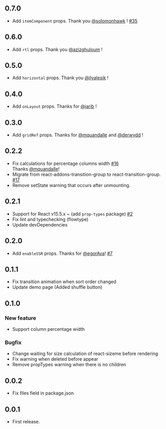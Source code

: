 ## 0.7.0

* Add `itemComponent` props. Thank you [@solomonhawk](https://github.com/solomonhawk) ! [#35](https://github.com/tsuyoshiwada/react-stack-grid/issues/35)



## 0.6.0

* Add `rtl` props. Thank you [@azizghuloum](https://github.com/azizghuloum) !



## 0.5.0

* Add `horizontal` props. Thank you [@ilyalesik](https://github.com/ilyalesik) !



## 0.4.0

* Add `onLayout` props. Thanks for [@jarib](https://github.com/jarib) !



## 0.3.0

* Add `gridRef` props. Thanks for [@mquandalle](https://github.com/mquandalle) and [@derwydd](https://github.com/derwydd) !



## 0.2.2

* Fix calculations for percentage columns width [#16](https://github.com/tsuyoshiwada/react-stack-grid/pull/16)  
  Thanks [@mquandalle](https://github.com/mquandalle)!
* Migrate from react-addons-transition-group to react-transition-group. [#17](https://github.com/tsuyoshiwada/react-stack-grid/issues/17)
* Remove setState warning that occurs after unmounting.



## 0.2.1

* Support for React v15.5.x ~ (add `prop-types` package) [#2](https://github.com/tsuyoshiwada/react-stack-grid/issues/12)
* Fix lint and typechecking (flowtype)
* Update devDependencies



## 0.2.0

* Add `enableSSR` props. Thanks for [@egorAva](https://github.com/egorAva)! [#7](https://github.com/tsuyoshiwada/react-stack-grid/pull/7)



## 0.1.1

* Fix transition animation when sort order changed
* Update demo page (Added shuffle button)



## 0.1.0

### New feature

* Support column percentage width

### Bugfix

* Change waiting for size calculation of react-sizeme before rendering
* Fix warning when deleted before appear
* Remove propTypes warning when there is no children



## 0.0.2

* Fix files field in package.json



## 0.0.1

* First release.
